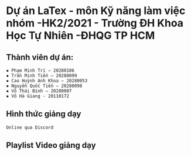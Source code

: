 # Dự án LaTex - môn Kỹ năng làm việc nhóm -HK2/2021 - Trường ĐH Khoa Học Tự Nhiên -ĐHQG TP HCM
## Thành viên dự án:
    ▪ Phạm Minh Trí – 20280106
    ▪ Trần Minh Tiến – 20280099
    ▪ Cao Huỳnh Anh Khoa – 20280053
    ▪ Nguyễn Quốc Tiến – 20280098
    ▪ Võ Thái Bình – 20280007
    ▪ Võ Hà Giang - 20110172
    
## Hình thức giảng dạy
    Online qua Discord

## Playlist Video giảng dạy
    
   
